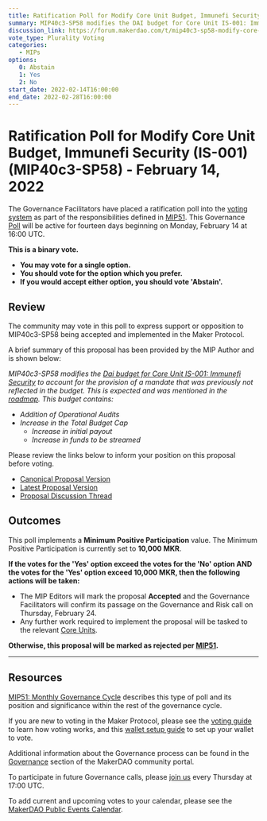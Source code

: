 ```yaml
---
title: Ratification Poll for Modify Core Unit Budget, Immunefi Security (IS-001) (MIP40c3-SP58) - February 14, 2022
summary: MIP40c3-SP58 modifies the DAI budget for Core Unit IS-001: Immunefi Security, replacing MIP40c3-SP42
discussion_link: https://forum.makerdao.com/t/mip40c3-sp58-modify-core-unit-budget-immunefi-security-core-unit-budget-is-001/12598
vote_type: Plurality Voting
categories:
   - MIPs
options:
   0: Abstain
   1: Yes
   2: No
start_date: 2022-02-14T16:00:00
end_date: 2022-02-28T16:00:00
---
```

# Ratification Poll for Modify Core Unit Budget, Immunefi Security (IS-001) (MIP40c3-SP58) - February 14, 2022

The Governance Facilitators have placed a ratification poll into the [voting system](https://vote.makerdao.com/polling) as part of the responsibilities defined in [MIP51](https://mips.makerdao.com/mips/details/MIP51). This Governance [Poll](https://community-development.makerdao.com/en/learn/governance/on-chain-gov) will be active for fourteen days beginning on Monday, February 14 at 16:00 UTC.

**This is a binary vote.** 
- **You may vote for a single option.** 
- **You should vote for the option which you prefer.**
- **If you would accept either option, you should vote 'Abstain'.**

## Review

The community may vote in this poll to express support or opposition to MIP40c3-SP58 being accepted and implemented in the Maker Protocol.

A brief summary of this proposal has been provided by the MIP Author and is shown below:

*MIP40c3-SP58 modifies the [Dai budget for Core Unit IS-001: Immunefi Security](https://mips.makerdao.com/mips/details/MIP40c3SP42) to account for the provision of a mandate that was previously not reflected in the budget. This is expected and was mentioned in the [roadmap](https://mips.makerdao.com/mips/details/MIP39c2SP24). This budget contains:*

- *Addition of Operational Audits*
- *Increase in the Total Budget Cap*
  - *Increase in initial payout*
  - *Increase in funds to be streamed*

Please review the links below to inform your position on this proposal before voting.
* [Canonical Proposal Version](https://github.com/makerdao/mips/blob/510c8b4cb6b53e047c460dc8b253e3b8e3d5c901/MIP40/MIP40c3-Subproposals/MIP40c3-SP58.md)
* [Latest Proposal Version](https://mips.makerdao.com/mips/details/MIP40c3SP58)
* [Proposal Discussion Thread](https://forum.makerdao.com/t/mip40c3-sp58-modify-core-unit-budget-immunefi-security-core-unit-budget-is-001/12598)

## Outcomes

This poll implements a **Minimum Positive Participation** value. The Minimum Positive Participation is currently set to **10,000 MKR**.

**If the votes for the 'Yes' option exceed the votes for the 'No' option AND the votes for the 'Yes' option exceed 10,000 MKR, then the following actions will be taken:**
* The MIP Editors will mark the proposal **Accepted** and the Governance Facilitators will confirm its passage on the Governance and Risk call on Thursday, February 24. 
* Any further work required to implement the proposal will be tasked to the relevant [Core Units](https://mips.makerdao.com/mips/details/MIP38#mip38c2-core-unit-state).

**Otherwise, this proposal will be marked as rejected per [MIP51](https://mips.makerdao.com/mips/details/MIP51#mip51c2-ratification-poll).**

---

## Resources

[MIP51: Monthly Governance Cycle](https://mips.makerdao.com/mips/details/MIP51) describes this type of poll and its position and significance within the rest of the governance cycle.

If you are new to voting in the Maker Protocol, please see the [voting guide](https://community-development.makerdao.com/en/learn/governance/how-voting-works/) to learn how voting works, and this [wallet setup guide](https://community-development.makerdao.com/en/learn/governance/voting-setup/) to set up your wallet to vote.

Additional information about the Governance process can be found in the [Governance](https://community-development.makerdao.com/en/learn/governance) section of the MakerDAO community portal.

To participate in future Governance calls, please [join us](https://github.com/makerdao/community/tree/master/governance/governance-and-risk-meetings) every Thursday at 17:00 UTC.

To add current and upcoming votes to your calendar, please see the [MakerDAO Public Events Calendar](https://calendar.google.com/calendar/embed?src=makerdao.com_3efhm2ghipksegl009ktniomdk%40group.calendar.google.com&ctz=UTC&mode=week&showCalendars=0&showPrint=0).
